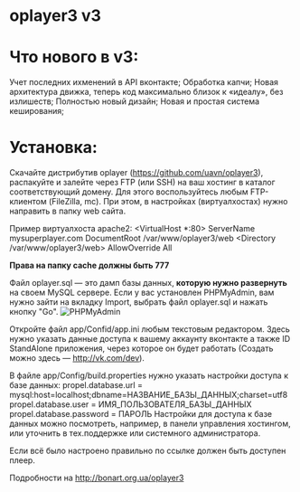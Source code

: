 oplayer3 v3
========

# Что нового в v3:

Учет последних ихменений в API вконтакте;
Обработка капчи;
Новая архитектура движка, теперь код максимально
близок к «идеалу», без излишеств;
Полностью новый дизайн;
Новая и простая система кеширования;

# Установка:
Скачайте дистрибутив oplayer (https://github.com/uavn/oplayer3), распакуйте и залейте через FTP (или SSH) на ваш хостинг в каталог соответствующий домену. Для этого воспользуйтесь любым FTP-клиентом (FileZilla, mc). При этом, в настройках (виртуалхостах) нужно направить в папку web сайта.

Пример виртуалхоста apache2:
<VirtualHost *:80>
  ServerName mysuperplayer.com
  DocumentRoot /var/www/oplayer3/web
  <Directory /var/www/oplayer3/web>
    AllowOverride All
  </Directory>
</VirtualHost>

**Права на папку cache должны быть 777**

Файл oplayer.sql — это дамп базы данных, **которую нужно развернуть** на своем MySQL сервере.
Если у вас установлен PHPMyAdmin, вам нужно зайти на вкладку Import, выбрать файл oplayer.sql и нажать кнопку "Go".
![PHPMyAdmin](http://dl.dropbox.com/u/10902867/blog/pma.png)

Откройте файл app/Confid/app.ini любым текстовым редактором.
Здесь нужно указать данные доступа к вашему аккаунту вконтакте а также ID StandAlone приложения, через которое он будет работать (Создать можно здесь — http://vk.com/dev).

В файле app/Config/build.properties нужно указать настройки доступа к базе данных:
propel.database.url = mysql:host=localhost;dbname=НАЗВАНИЕ_БАЗЫ_ДАННЫХ;charset=utf8
propel.database.user = ИМЯ_ПОЛЬЗОВАТЕЛЯ_БАЗЫ_ДАННЫХ
propel.database.password = ПАРОЛЬ
Настройки для доступа к базе данных можно посмотреть, например, в панели управления хостингом, или уточнить в тех.поддержке или системного администратора. 

Если всё было настроено правильно по ссылке должен быть доступен плеер. 

Подробности на http://bonart.org.ua/oplayer3